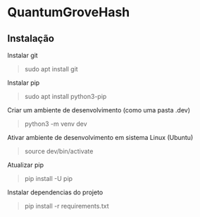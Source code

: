 # QuantumGroveHash

## Instalação 
Instalar git
> sudo apt install git

Instalar pip
> sudo apt install python3-pip

Criar um ambiente de desenvolvimento (como uma pasta .dev)
> python3 -m venv dev

Ativar ambiente de desenvolvimento em sistema Linux (Ubuntu)
> source dev/bin/activate

Atualizar pip
> pip install -U pip

Instalar dependencias do projeto
> pip install -r requirements.txt